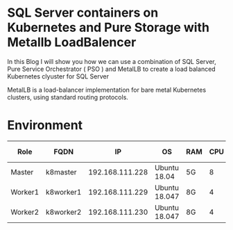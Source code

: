 
# SQL Server containers on Kubernetes and Pure Storage with Metallb LoadBalencer

In this Blog I will show you how we can use a combination of SQL Server, Pure Service Orchestrator ( PSO ) and MetalLB to create a load balanced Kubernetes clyuster
for SQL Server

MetalLB is a load-balancer implementation for bare metal Kubernetes clusters, using standard routing protocols.


# Environment

|Role|FQDN|IP|OS|RAM|CPU|K8 Ver
|----|----|----|----|----|----|---|
|Master|k8master|192.168.111.228|Ubuntu 18.04|5G|8|1.18
|Worker1|k8worker1|192.168.111.229|Ubuntu 18.047|8G|4|1.18
|Worker2|k8worker2|192.168.111.230|Ubuntu 18.047|8G|4|1.18

